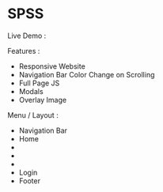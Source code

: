 # SPSS


Live Demo : 

Features :

- Responsive Website
- Navigation Bar Color Change on Scrolling
- Full Page JS
- Modals
- Overlay Image

Menu / Layout :

- Navigation Bar
- Home
- 
- 
- 
- Login
- Footer
